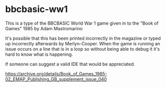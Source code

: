 # bbcbasic-ww1
This is a type of the BBCBASIC World War 1 game given in to the "Book of Games" 1985 by Adam Mastromarino

It's possible that this has been printed incorrectly in the magazine or typed up incorrectly afterwards by Merlyn-Cooper.
When the game is running an issue occurs on a line that is in a loop so without being able to debug it it's hard to know what is happening.

If someone can suggest a valid IDE that would be appreciated.


https://archive.org/details/Book_of_Games_1985-02_EMAP_Publishing_GB_supplement_issue_040
